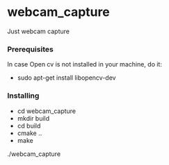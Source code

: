 # webcam_capture
Just webcam capture
### Prerequisites

In case Open cv is not installed in your machine, do it:
* sudo apt-get install libopencv-dev

### Installing

* cd webcam_capture
* mkdir build
* cd build
* cmake ..
* make

./webcam_capture

